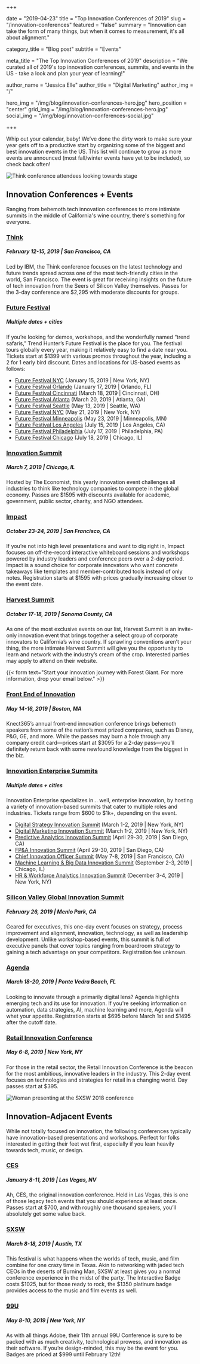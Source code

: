 +++

date = "2019-04-23"
title = "Top Innovation Conferences of 2019"
slug = "/innovation-conferences"
featured = "false"
summary = "Innovation can take the form of many things, but when it comes to measurement, it's all about alignment."

category_title = "Blog post"
subtitle = "Events"

meta_title = "The Top Innovation Conferences of 2019"
description = "We curated all of 2019's top innovation conferences, summits, and events in the US - take a look and plan your year of learning!"

author_name = "Jessica Elle"
author_title = "Digital Marketing"
author_img = "/"

hero_img = "/img/blog/innovation-conferences-hero.jpg"
hero_position = "center"
grid_img = "/img/blog/innovation-conferences-hero.jpg"
social_img = "/img/blog/innovation-conferences-social.jpg"

+++

Whip out your calendar, baby! We’ve done the dirty work to make sure your year gets off to a productive start by organizing some of the biggest and best innovation events in the US. This list will continue to grow as more events are announced (most fall/winter events have yet to be included), so check back often!

![Think conference attendees looking towards stage](/img/blog/innovation-conferences-think.jpg)

## Innovation Conferences + Events
Ranging from behemoth tech innovation conferences to more intimiate summits in the middle of California's wine country, there's something for everyone. 

### [**Think**](https://www.ibm.com/events/think/)
##### February 12-15, 2019 | San Francisco, CA

Led by IBM, the Think conference focuses on the latest technology and future trends spread across one of the most tech-friendly cities in the world, San Francisco. The event is great for receiving insights on the future of tech innovation from the Seers of Silicon Valley themselves. Passes for the 3-day conference are $2,295 with moderate discounts for groups. 

### [**Future Festival**](https://www.futurefestival.com/)
##### Multiple dates + cities

If you’re looking for demos, workshops, and the wonderfully named “trend safaris,” Trend Hunter’s Future Festival is the place for you. The festival tours globally every year, making it relatively easy to find a date near you. Tickets start at $1399 with various promos throughout the year, including a 2 for 1 early bird discount. Dates and locations for US-based events as follows:

- [Future Festival NYC](https://www.futurefestival.com/newyork/jan) (January 15, 2019 | New York, NY)
- [Future Festival Orlando](https://www.futurefestival.com/orlando) (January 17, 2019 | Orlando, FL)
- [Future Festival Cincinnati](https://www.futurefestival.com/cincinnati) (March 18, 2019 | Cincinnati, OH)
- [Future Festival Atlanta](https://www.futurefestival.com/atlanta) (March 20, 2019 | Atlanta, GA)
- [Future Festival Seattle](https://www.futurefestival.com/seattle) (May 13, 2019 | Seattle, WA)
- [Future Festival NYC](https://www.futurefestival.com/newyork/may) (May 21, 2019 | New York, NY)
- [Future Festival Minneapolis](https://www.futurefestival.com/minneapolis) (May 23, 2019 | Minneapolis, MN)
- [Future Festival Los Angeles](https://www.futurefestival.com/losangeles) (July 15, 2019 | Los Angeles, CA)
- [Future Festival Philadelphia](https://www.futurefestival.com/philadelphia) (July 17, 2019 | Philadelphia, PA)
- [Future Festival Chicago](https://www.futurefestival.com/chicago) (July 18, 2019 | Chicago, IL)

### [**Innovation Summit**](https://events.economist.com/events-conferences/americas/innovation-summit)
##### March 7, 2019 | Chicago, IL

Hosted by The Economist, this yearly innovation event challenges all industries to think like technology companies to compete in the global economy. Passes are $1595 with discounts available for academic, government, public sector, charity, and NGO attendees. 


### [**Impact**](https://impact.innovationleader.com/)
##### October 23-24, 2019 | San Francisco, CA

If you’re not into high level presentations and want to dig right in, Impact focuses on off-the-record interactive whiteboard sessions and workshops powered by industry leaders and conference peers over a 2-day period. Impact is a sound choice for corporate innovators who want concrete takeaways like templates and member-contributed tools instead of only notes. Registration starts at $1595 with prices gradually increasing closer to the event date.

### [**Harvest Summit**](http://harvestsummit.com/)
##### October 17-18, 2019 | Sonoma County, CA

As one of the most exclusive events on our list, Harvest Summit is an invite-only innovation event that brings together a select group of corporate innovators to California’s wine country. If sprawling conventions aren’t your thing, the more intimate Harvest Summit will give you the opportunity to learn and network with the industry’s cream of the crop. Interested parties may apply to attend on their website. 

{{< form text="Start your innovation journey with Forest Giant. For more information, drop your email below." >}}

### [**Front End of Innovation**](https://marketing.knect365.com/feiusa/)
##### May 14-16, 2019 | Boston, MA

Knect365’s annual front-end innovation conference brings behemoth speakers from some of the nation’s most prized companies, such as Disney, P&G, GE, and more. While the passes may burn a hole through any company credit card—prices start at $3095 for a 2-day pass—you’ll definitely return back with some newfound knowledge from the biggest in the biz. 

### [**Innovation Enterprise Summits**](https://www.theinnovationenterprise.com/summits/calendar)
##### Multiple dates + cities

Innovation Enterprise specializes in… well, enterprise innovation, by hosting a variety of innovation-based summits that cater to multiple roles and industries. Tickets range from $600 to $1k+, depending on the event. 

- [Digital Strategy Innovation Summit](https://www.theinnovationenterprise.com/summits/digital-strategy-innovation-summit-new-york-2019) (March 1-2, 2019 | New York, NY)
- [Digital Marketing Innovation Summit](https://www.theinnovationenterprise.com/summits/digital-marketing-innovation-summit-new-york-2019) (March 1-2, 2019 | New York, NY)
- [Predictive Analytics Innovation Summit](https://www.theinnovationenterprise.com/summits/predictive-analytics-innovation-summit-san-diego-2019) (April 29-30, 2019 | San Diego, CA)
- [FP&A Innovation Summit](https://www.theinnovationenterprise.com/summits/fp-a-innovation-summit-san-diego-2019) (April 29-30, 2019 | San Diego, CA)
- [Chief Innovation Officer Summit](https://www.theinnovationenterprise.com/summits/chief-innovation-officer-summit-san-francisco-2019) (May 7-8, 2019 | San Francisco, CA)
- [Machine Learning & Big Data Innovation Summit](https://www.theinnovationenterprise.com/summits/machine-learning-and-big-data-innovation-summit) (September 2-3, 2019 | Chicago, IL)
- [HR & Workforce Analytics Innovation Summit](https://www.theinnovationenterprise.com/summits/hr-and-workforce-analytics-innovation-summit-new-york) (December 3-4, 2019 | New York, NY)

### [**Silicon Valley Global Innovation Summit**](https://hmgstrategy.com/events/upcoming-summits/2019/02/26/default-calendar/2019-global-innovation-summit)
##### February 26, 2019 | Menlo Park, CA

Geared for executives, this one-day event focuses on strategy, process improvement and alignment, innovation, technology, as well as leadership development. Unlike workshop-based events, this summit is full of executive panels that cover topics ranging from boardroom strategy to gaining a tech advantage on your competitors. Registration fee unknown.  

### [**Agenda**](http://www.agendaconference.com/)
##### March 18-20, 2019 | Ponte Vedra Beach, FL

Looking to innovate through a primarily digital lens? Agenda highlights emerging tech and its use for innovation. If you're seeking information on automation, data strategies, AI, machine learning and more, Agenda will whet your appetite. Registration starts at $695 before March 1st and $1495 after the cutoff date.

### [**Retail Innovation Conference**](https://retailinnovationconference.com/)
##### May 6-8, 2019 | New York, NY

For those in the retail sector, the Retail Innovation Conference is the beacon for the most ambitious, innovative leaders in the industry. This 2-day event focuses on technologies and strategies for retail in a changing world. Day passes start at $395.

![Woman presenting at the SXSW 2018 conference](/img/blog/innovation-conferences-sxsw.jpg)

## Innovation-Adjacent Events
While not totally focused on innovation, the following conferences typically have innovation-based presentations and workshops. Perfect for folks interested in getting their feet wet first, especially if you lean heavily towards tech, music, or design. 

### [**CES**](https://www.ces.tech/) 
##### January 8-11, 2019 | Las Vegas, NV

Ah, CES, the original innovation conference. Held in Las Vegas, this is one of those legacy tech events that you should experience at least once. Passes start at $700, and with roughly one thousand speakers, you’ll absolutely get some value back.

### [**SXSW**](https://www.sxsw.com/)
##### March 8-18, 2019 | Austin, TX

This festival is what happens when the worlds of tech, music, and film combine for one crazy time in Texas. Akin to networking with jaded tech CEOs in the deserts of Burning Man, SXSW at least gives you a normal conference experience in the midst of the party. The Interactive Badge costs $1025, but for those ready to rock, the $1350 platinum badge provides access to the music and film events as well. 

### [**99U**](https://conference.99u.com/)
##### May 8-10, 2019 | New York, NY

As with all things Adobe, their 11th annual 99U Conference is sure to be packed with as much creativity, technological prowess, and innovation as their software. If you’re design-minded, this may be the event for you. Badges are priced at $999 until February 12th!

